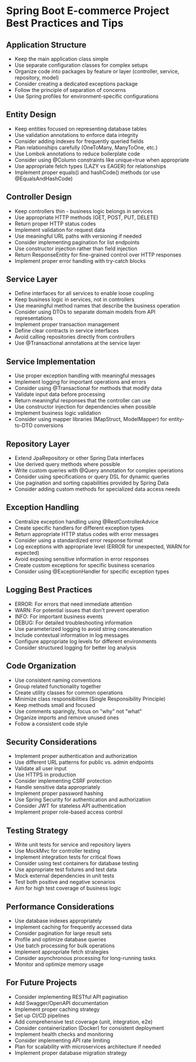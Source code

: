 # Spring Boot E-commerce Project Best Practices and Tips

## Application Structure
- Keep the main application class simple
- Use separate configuration classes for complex setups
- Organize code into packages by feature or layer (controller, service, repository, model)
- Consider creating a dedicated exceptions package
- Follow the principle of separation of concerns
- Use Spring profiles for environment-specific configurations

## Entity Design
- Keep entities focused on representing database tables
- Use validation annotations to enforce data integrity
- Consider adding indexes for frequently queried fields
- Plan relationships carefully (OneToMany, ManyToOne, etc.)
- Use Lombok annotations to reduce boilerplate code
- Consider using @Column constraints like unique=true when appropriate
- Use appropriate fetch types (LAZY vs EAGER) for relationships
- Implement proper equals() and hashCode() methods (or use @EqualsAndHashCode)

## Controller Design
- Keep controllers thin - business logic belongs in services
- Use appropriate HTTP methods (GET, POST, PUT, DELETE)
- Return proper HTTP status codes
- Implement validation for request data
- Use meaningful URL paths with versioning if needed
- Consider implementing pagination for list endpoints
- Use constructor injection rather than field injection
- Return ResponseEntity for fine-grained control over HTTP responses
- Implement proper error handling with try-catch blocks

## Service Layer
- Define interfaces for all services to enable loose coupling
- Keep business logic in services, not in controllers
- Use meaningful method names that describe the business operation
- Consider using DTOs to separate domain models from API representations
- Implement proper transaction management
- Define clear contracts in service interfaces
- Avoid calling repositories directly from controllers
- Use @Transactional annotations at the service layer

## Service Implementation
- Use proper exception handling with meaningful messages
- Implement logging for important operations and errors
- Consider using @Transactional for methods that modify data
- Validate input data before processing
- Return meaningful responses that the controller can use
- Use constructor injection for dependencies when possible
- Implement business logic validation
- Consider using mapper libraries (MapStruct, ModelMapper) for entity-to-DTO conversions

## Repository Layer
- Extend JpaRepository or other Spring Data interfaces
- Use derived query methods where possible
- Write custom queries with @Query annotation for complex operations
- Consider using specifications or query DSL for dynamic queries
- Use pagination and sorting capabilities provided by Spring Data
- Consider adding custom methods for specialized data access needs

## Exception Handling
- Centralize exception handling using @RestControllerAdvice
- Create specific handlers for different exception types
- Return appropriate HTTP status codes with error messages
- Consider using a standardized error response format
- Log exceptions with appropriate level (ERROR for unexpected, WARN for expected)
- Avoid exposing sensitive information in error responses
- Create custom exceptions for specific business scenarios
- Consider using @ExceptionHandler for specific exception types

## Logging Best Practices
- ERROR: For errors that need immediate attention
- WARN: For potential issues that don't prevent operation
- INFO: For important business events
- DEBUG: For detailed troubleshooting information
- Use parameterized logging to avoid string concatenation
- Include contextual information in log messages
- Configure appropriate log levels for different environments
- Consider structured logging for better log analysis

## Code Organization
- Use consistent naming conventions
- Group related functionality together
- Create utility classes for common operations
- Minimize class responsibilities (Single Responsibility Principle)
- Keep methods small and focused
- Use comments sparingly, focus on "why" not "what"
- Organize imports and remove unused ones
- Follow a consistent code style

## Security Considerations
- Implement proper authentication and authorization
- Use different URL patterns for public vs. admin endpoints
- Validate all user input
- Use HTTPS in production
- Consider implementing CSRF protection
- Handle sensitive data appropriately
- Implement proper password hashing
- Use Spring Security for authentication and authorization
- Consider JWT for stateless API authentication
- Implement proper role-based access control

## Testing Strategy
- Write unit tests for service and repository layers
- Use MockMvc for controller testing
- Implement integration tests for critical flows
- Consider using test containers for database testing
- Use appropriate test fixtures and test data
- Mock external dependencies in unit tests
- Test both positive and negative scenarios
- Aim for high test coverage of business logic

## Performance Considerations
- Use database indexes appropriately
- Implement caching for frequently accessed data
- Consider pagination for large result sets
- Profile and optimize database queries
- Use batch processing for bulk operations
- Implement appropriate fetch strategies
- Consider asynchronous processing for long-running tasks
- Monitor and optimize memory usage

## For Future Projects
- Consider implementing RESTful API pagination
- Add Swagger/OpenAPI documentation
- Implement proper caching strategy
- Set up CI/CD pipelines
- Add comprehensive test coverage (unit, integration, e2e)
- Consider containerization (Docker) for consistent deployment
- Implement health checks and monitoring
- Consider implementing API rate limiting
- Plan for scalability with microservices architecture if needed
- Implement proper database migration strategy
